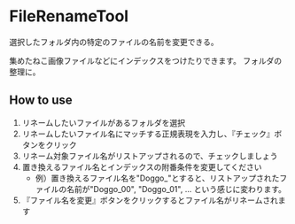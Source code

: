 # FileRenameTool
選択したフォルダ内の特定のファイルの名前を変更できる。

集めたねこ画像ファイルなどにインデックスをつけたりできます。
フォルダの整理に。

## How to use
1. リネームしたいファイルがあるフォルダを選択
2. リネームしたいファイル名にマッチする正規表現を入力し、『チェック』ボタンをクリック
3. リネーム対象ファイル名がリストアップされるので、チェックしましょう
4. 置き換えるファイル名とインデックスの附番条件を変更してください
    - 例）置き換えるファイル名を"Doggo_"とすると、リストアップされたファイルの名前が"Doggo_00", "Doggo_01", ... という感じに変わります。
5. 『ファイル名を変更』ボタンをクリックするとファイル名がリネームされます

